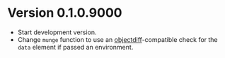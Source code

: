 # Version 0.1.0.9000

  * Start development version.
  * Change `munge` function to use an [objectdiff](https://github.com/robertzk/objectdiff)-compatible
    check for the `data` element if passed an environment.

